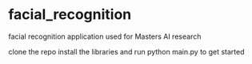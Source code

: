 # facial_recognition
facial recognition application used for Masters AI research

clone the repo install the libraries and run python main.py to get started
